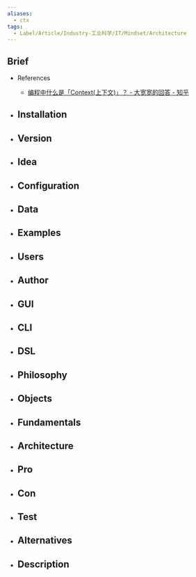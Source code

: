 ```yaml
---
aliases:
  - ctx
tags:
  - Label/Article/Industry-工业科学/IT/Mindset/Architecture
---
```


## Brief

- References
    - [编程中什么是「Context(上下文)」？ - 大宽宽的回答 - 知乎](https://www.zhihu.com/question/26387327/answer/3158798538)

- Installation
    - 

- Version
    - 

- Idea
    - 

- Configuration
    - 

- Data
    - 

- Examples
    - 

- Users
    - 

- Author
    - 

- GUI
    - 

- CLI
    - 

- DSL
    - 

- Philosophy
    - 

- Objects
    - 

- Fundamentals
    - 

- Architecture
    - 

- Pro
    - 

- Con
    - 

- Test
    - 

- Alternatives
    - 

- Description
    - 

